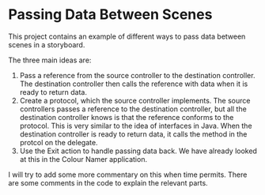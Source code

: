 # Passing Data Between Scenes
This project contains an example of different ways to pass data between scenes in a storyboard. 

The three main ideas are: 

1. Pass a reference from the source controller to the destination controller. The destination controller then calls the reference with data when it is ready to return data. 
2. Create a protocol, which the source controller implements. The source controllers passes a reference to the destination controller, but all the destination controller knows is that the reference conforms to the protocol. This is very similar to the idea of interfaces in Java. When the destination controller is ready to return data, it calls the method in the protcol on the delegate. 
3. Use the Exit action to handle passing data back. We have already looked at this in the Colour Namer application. 

I will try to add some more commentary on this when time permits. There are some comments in the code to explain the relevant parts. 